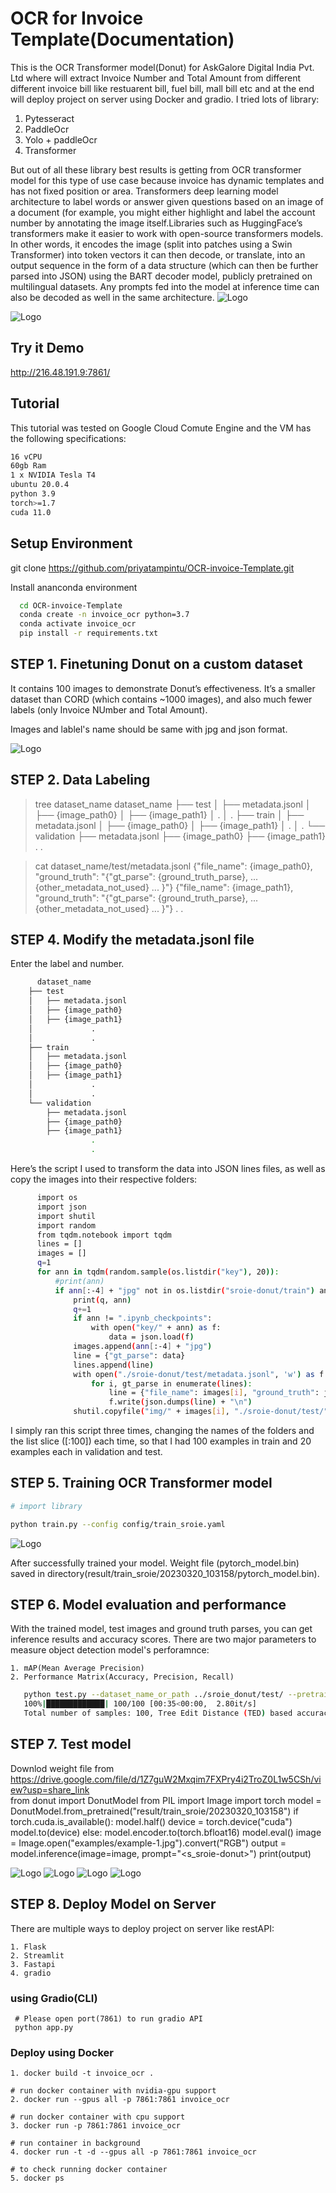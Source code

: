 # OCR for Invoice Template(Documentation)

This is the OCR Transformer model(Donut) for AskGalore Digital India Pvt. Ltd where will extract Invoice Number and Total Amount from different different invoice bill like restuarent bill, fuel bill, mall bill etc and at the end will deploy project on server using Docker and gradio.
I tried lots of library:
  1. Pytesseract
  2. PaddleOcr
  3. Yolo + paddleOcr
  4. Transformer

But out of all these library best results is getting from OCR transformer model for this type of use case because invoice has dynamic templates and has not fixed position or area. Transformers deep learning model architecture to label words or answer given questions based on an image of a document (for example, you might either highlight and label the account number by annotating the image itself.Libraries such as HuggingFace’s transformers make it easier to work with open-source transformers models. In other words, it encodes the image (split into patches using a Swin Transformer) into token vectors it can then decode, or translate, into an output sequence in the form of a data structure (which can then be further parsed into JSON) using the BART decoder model, publicly pretrained on multilingual datasets. Any prompts fed into the model at inference time can also be decoded as well in the same architecture.
![Logo](https://raw.githubusercontent.com/priyatampintu/OCR-invoice-Template/main/examples/archtitecture.jpg)

![Logo](https://raw.githubusercontent.com/priyatampintu/OCR-invoice-Template/main/examples/invoice_demo.jpg) 
## Try it Demo

http://216.48.191.9:7861/


## Tutorial

This tutorial was tested on Google Cloud Comute Engine and the VM has the following specifications:

```bash
16 vCPU
60gb Ram
1 x NVIDIA Tesla T4
ubuntu 20.0.4
python 3.9
torch>=1.7
cuda 11.0
```
## Setup Environment 
git clone https://github.com/priyatampintu/OCR-invoice-Template.git

Install ananconda environment
```bash
  cd OCR-invoice-Template
  conda create -n invoice_ocr python=3.7
  conda activate invoice_ocr
  pip install -r requirements.txt
```
## STEP 1. Finetuning Donut on a custom dataset

It contains 100 images  to demonstrate Donut’s effectiveness. It’s a smaller dataset than CORD (which contains ~1000 images), and also much fewer labels (only Invoice NUmber and Total Amount).

Images and lablel's name should be same with jpg and json format.

![Logo](https://raw.githubusercontent.com/priyatampintu/OCR-invoice-Template/main/examples/sample.jpg)

## STEP 2. Data Labeling

  > tree dataset_name
  dataset_name
  ├── test
  │   ├── metadata.jsonl
  │   ├── {image_path0}
  │   ├── {image_path1}
  │             .
  │             .
  ├── train
  │   ├── metadata.jsonl
  │   ├── {image_path0}
  │   ├── {image_path1}
  │             .
  │             .
  └── validation
      ├── metadata.jsonl
      ├── {image_path0}
      ├── {image_path1}
              .
              .

  > cat dataset_name/test/metadata.jsonl
  {"file_name": {image_path0}, "ground_truth": "{\"gt_parse\": {ground_truth_parse}, ... {other_metadata_not_used} ... }"}
  {"file_name": {image_path1}, "ground_truth": "{\"gt_parse\": {ground_truth_parse}, ... {other_metadata_not_used} ... }"}
     .
     .


## STEP 4. Modify the metadata.jsonl file

Enter the label and number.

```bash
      dataset_name
    ├── test
    │   ├── metadata.jsonl
    │   ├── {image_path0}
    │   ├── {image_path1}
    │             .
    │             .
    ├── train
    │   ├── metadata.jsonl
    │   ├── {image_path0}
    │   ├── {image_path1}
    │             .
    │             .
    └── validation
        ├── metadata.jsonl
        ├── {image_path0}
        ├── {image_path1}
                  .
                  .
```
Here’s the script I used to transform the data into JSON lines files, as well as copy the images into their respective folders:

```bash
      import os
      import json
      import shutil
      import random
      from tqdm.notebook import tqdm
      lines = []
      images = []
      q=1
      for ann in tqdm(random.sample(os.listdir("key"), 20)):
          #print(ann)
          if ann[:-4] + "jpg" not in os.listdir("sroie-donut/train") and ann[:-4] + "jpg" not in os.listdir("sroie-donut/validation"):
              print(q, ann)
              q+=1
              if ann != ".ipynb_checkpoints":
                  with open("key/" + ann) as f:
                      data = json.load(f)
              images.append(ann[:-4] + "jpg")
              line = {"gt_parse": data}
              lines.append(line)
              with open("./sroie-donut/test/metadata.jsonl", 'w') as f:
                  for i, gt_parse in enumerate(lines):
                      line = {"file_name": images[i], "ground_truth": json.dumps(gt_parse)}
                      f.write(json.dumps(line) + "\n")
              shutil.copyfile("img/" + images[i], "./sroie-donut/test/" + images[i])
```
I simply ran this script three times, changing the names of the folders and the list slice ([:100]) each time, so that I had 100 examples in train and 20 examples each in validation and test.

## STEP 5. Training OCR Transformer model

```bash
# import library

python train.py --config config/train_sroie.yaml
```

![Logo](https://raw.githubusercontent.com/priyatampintu/OCR-invoice-Template/main/examples/training_0cr.jpg)

After successfully trained your model. Weight file (pytorch_model.bin) saved in directory(result/train_sroie/20230320_103158/pytorch_model.bin).

## STEP 6. Model evaluation and performance
With the trained model, test images and ground truth parses, you can get inference results and accuracy scores.
There are two major parameters to measure object detection model's perforamnce:

    1. mAP(Mean Average Precision)
    2. Performance Matrix(Accuracy, Precision, Recall)
 ```bash
    python test.py --dataset_name_or_path ../sroie_donut/test/ --pretrained_model_name_or_path ./result/train_sroie/20230320_103158 --save_path ./result/output.json
    100%|█████████████| 100/100 [00:35<00:00,  2.80it/s]
    Total number of samples: 100, Tree Edit Distance (TED) based accuracy score: 0.9329639764131697, F1 accuracy score: 0.8606020841373987
```

## STEP 7. Test model
Downlod weight file from https://drive.google.com/file/d/1Z7guW2Mxqim7FXPry4i2TroZ0L1w5CSh/view?usp=share_link    
    from donut import DonutModel
    from PIL import Image
    import torch
    model = DonutModel.from_pretrained("result/train_sroie/20230320_103158")
    if torch.cuda.is_available():
      model.half()
      device = torch.device("cuda")
      model.to(device)
    else:
      model.encoder.to(torch.bfloat16)
    model.eval()
    image = Image.open("examples/example-1.jpg").convert("RGB")
    output = model.inference(image=image, prompt="<s_sroie-donut>")
    print(output)

![Logo](https://raw.githubusercontent.com/priyatampintu/OCR-invoice-Template/main/examples/result1.jpg)
![Logo](https://raw.githubusercontent.com/priyatampintu/OCR-invoice-Template/main/examples/result2.jpg)
![Logo](https://raw.githubusercontent.com/priyatampintu/OCR-invoice-Template/main/examples/result3.jpg)
![Logo](https://raw.githubusercontent.com/priyatampintu/OCR-invoice-Template/main/examples/result4.jpg)

## STEP 8. Deploy Model on Server 

There are multiple ways to deploy project on server like restAPI:

    1. Flask
    2. Streamlit 
    3. Fastapi
    4. gradio

### using Gradio(CLI)

     # Please open port(7861) to run gradio API
     python app.py


### Deploy using Docker 

    1. docker build -t invoice_ocr .

    # run docker container with nvidia-gpu support
    2. docker run --gpus all -p 7861:7861 invoice_ocr
    
    # run docker container with cpu support
    3. docker run -p 7861:7861 invoice_ocr

    # run container in background
    4. docker run -t -d --gpus all -p 7861:7861 invoice_ocr

    # to check running docker container
    5. docker ps 
